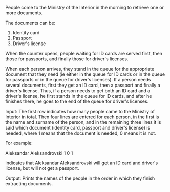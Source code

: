 People come to the Ministry of the Interior in the morning to retrieve one or more documents.

The documents can be:
1. Identity card
2. Passport
3. Driver's license

When the counter opens, people waiting for ID cards are served first, then those for passports, and finally those for driver's licenses.

When each person arrives, they stand in the queue for the appropriate document that they need (ie either in the queue for ID cards or in the queue for passports or in the queue for driver's licenses). If a person needs several documents, first they get an ID card, then a passport and finally a driver's license. Thus, if a person needs to get both an ID card and a driver's license, he first stands in the queue for ID cards, and after he finishes there, he goes to the end of the queue for driver's licenses.

Input: The first row indicates how many people came to the Ministry of Interior in total. Then four lines are entered for each person, in the first is the name and surname of the person, and in the remaining three lines it is said which document (identity card, passport and driver's license) is needed, where 1 means that the document is needed, 0 means it is not.

For example:

Aleksandar Aleksandrovski
1
0
1

indicates that Aleksandar Aleksandrovski will get an ID card and driver's license, but will not get a passport.

Output: Prints the names of the people in the order in which they finish extracting documents.
